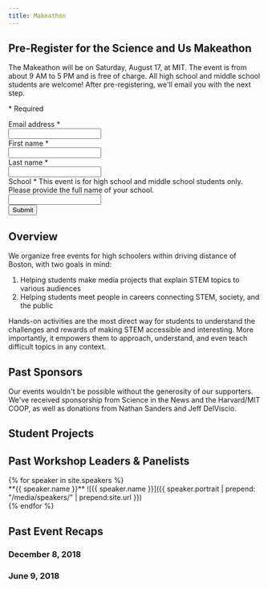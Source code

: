 ```yaml
---
title: Makeathon
---
```


<form action="https://docs.google.com/forms/d/e/1FAIpQLSe_3fokD7yYpGuTGhPrWj_vPAqKTtaAOvnR-M_9fXXGfa9hLA/formResponse" method="POST" target="secret-frame" onsubmit="showSuccess();">
    <div class="form-header">
        <h2 class="form-title">Pre-Register for the Science and Us Makeathon</h2>
        <p class="form-description">The Makeathon will be on Saturday, August 17, at MIT. The event is from about 9 AM to 5 PM and is free of charge. All high school and middle school students are welcome! After pre-registering, we'll email you with the next step.</p>
        <p class="form-legend">* Required</p>
    </div>
    <div class="form-content">
        <div class="form-question">
            <label class="form-question-title-container" for="emailAddress">
                <span class="form-question-title">Email address</span>
                <span aria-label="Required question" class="required-asterisk">*</span>
            </label>
            <div class="text-input-container">
                <input aria-label="Your email" autocomplete="email" name="emailAddress" id="emailAddress" required="" tabindex="0" type="email" />
            </div>
        </div>
        <div class="form-question">
            <label class="form-question-title-container" for="firstName">
                <span class="form-question-title">First name</span>
                <span aria-label="Required question" class="required-asterisk">*</span>
            </label>
            <div class="text-input-container">
                <input aria-label="First name" autocomplete="off" name="entry.1213833052" id="firstName" required="" type="text" />
            </div>
        </div>
        <div class="form-question">
            <label class="form-question-title-container" for="lastName">
                <span class="form-question-title">Last name</span>
                <span aria-label="Required question" class="required-asterisk">*</span>
            </label>
            <div class="text-input-container">
                <input aria-label="Last name" autocomplete="off" name="entry.419146081" id="lastName" required="" type="text" />
            </div>
        </div>
        <div class="form-question">
            <label class="form-question-title-container" for="school">
                <span class="form-question-title">School</span>
                <span aria-label="Required question" class="required-asterisk">*</span>
            </label>
            <span class="form-question-description">This event is for high school and middle school students only. Please provide the full name of your school.</span>
            <div class="text-input-container">
                <input aria-label="School" autocomplete="off" name="entry.1713513991" id="school" required="" type="text" />
            </div>
        </div>
    </div>
    <input type="submit" class="button" value="Submit">
    <p id="success" style="display:none">YAY! Thanks for pre-registering! Info for the next step will arrive in your email inbox soon. In the meantime, feel free to share this event with your friends and/or on social media!</p>
</form>

<iframe name="secret-frame" width="0" height="0" border="0" style="display: none;"></iframe>

<script>
function showSuccess() {
    document.getElementById('success').style.display = "block";
}
</script>


## Overview

We organize free events for high schoolers within driving distance of Boston, with two goals in mind:

1. Helping students make media projects that explain STEM topics to various audiences
2. Helping students meet people in careers connecting STEM, society, and the public

Hands-on activities are the most direct way for students to understand the challenges and rewards of making STEM accessible and interesting. More importantly, it empowers them to approach, understand, and even teach difficult topics in any context.

## Past Sponsors

Our events wouldn't be possible without the generosity of our supporters. We've received sponsorship from Science in the News and the Harvard/MIT COOP, as well as donations from Nathan Sanders and Jeff DelViscio.

## Student Projects

## Past Workshop Leaders & Panelists

<div class="row fourths">
{% for speaker in site.speakers %}
<div class="person" markdown="1">
**{{ speaker.name }}**
![{{ speaker.name }}]({{ speaker.portrait | prepend: "/media/speakers/" | prepend:site.url }})
</div>
{% endfor %}
</div>

## Past Event Recaps

### December 8, 2018

### June 9, 2018